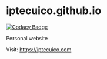 # iptecuico.github.io

[![Codacy Badge](https://api.codacy.com/project/badge/Grade/bd7ba0aabd47455e9c05b8379a233091)](https://app.codacy.com/app/iptecuico/iptecuico.github.io?utm_source=github.com&utm_medium=referral&utm_content=iptecuico/iptecuico.github.io&utm_campaign=Badge_Grade_Settings)

Personal website

Visit: https://iptecuico.com
